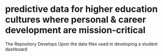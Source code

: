 #  predictive data for higher education cultures where personal & career development are mission-critical

The Repository Develops Upon the data files used in developing a student dashboard
